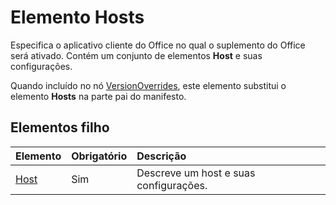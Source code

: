 # Elemento Hosts

Especifica o aplicativo cliente do Office no qual o suplemento do Office será ativado. Contém um conjunto de elementos **Host** e suas configurações. 

Quando incluído no nó [VersionOverrides](./versionoverrides.md), este elemento substitui o elemento **Hosts** na parte pai do manifesto. 

## Elementos filho

|  Elemento |  Obrigatório  |  Descrição  |
|:-----|:-----|:-----|
|  [Host](./host.md)    |  Sim   |  Descreve um host e suas configurações. |
